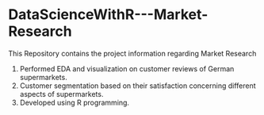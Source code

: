 # DataScienceWithR---Market-Research
This Repository contains the project information regarding Market Research


1. Performed EDA and visualization on customer reviews of German supermarkets. 
2. Customer segmentation based on their satisfaction concerning different aspects of supermarkets.
3. Developed using R programming.
